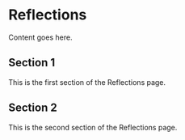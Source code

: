 # Reflections

Content goes here.

## Section 1

This is the first section of the Reflections page.

## Section 2

This is the second section of the Reflections page.

